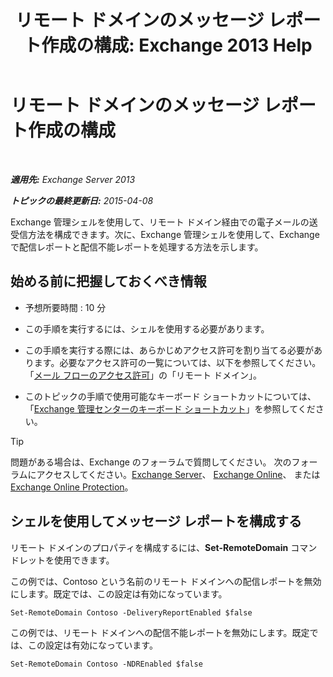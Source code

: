 ﻿---
title: 'リモート ドメインのメッセージ レポート作成の構成: Exchange 2013 Help'
TOCTitle: リモート ドメインのメッセージ レポート作成の構成
ms:assetid: 73dc686a-e7a3-44c7-b82f-f52ff9273199
ms:mtpsurl: https://technet.microsoft.com/ja-jp/library/JJ649325(v=EXCHG.150)
ms:contentKeyID: 49896314
ms.date: 04/24/2018
mtps_version: v=EXCHG.150
ms.translationtype: HT
---

# リモート ドメインのメッセージ レポート作成の構成

 

_**適用先:** Exchange Server 2013_

_**トピックの最終更新日:** 2015-04-08_

Exchange 管理シェルを使用して、リモート ドメイン経由での電子メールの送受信方法を構成できます。次に、Exchange 管理シェルを使用して、Exchange で配信レポートと配信不能レポートを処理する方法を示します。

## 始める前に把握しておくべき情報

  - 予想所要時間 : 10 分

  - この手順を実行するには、シェルを使用する必要があります。

  - この手順を実行する際には、あらかじめアクセス許可を割り当てる必要があります。必要なアクセス許可の一覧については、以下を参照してください。「[メール フローのアクセス許可](mail-flow-permissions-exchange-2013-help.md)」の「リモート ドメイン」。

  - このトピックの手順で使用可能なキーボード ショートカットについては、「[Exchange 管理センターのキーボード ショートカット](keyboard-shortcuts-in-the-exchange-admin-center-exchange-online-protection-help.md)」を参照してください。


> [!TIP]
> 問題がある場合は、Exchange のフォーラムで質問してください。 次のフォーラムにアクセスしてください。<A href="https://go.microsoft.com/fwlink/p/?linkid=60612">Exchange Server</A>、 <A href="https://go.microsoft.com/fwlink/p/?linkid=267542">Exchange Online</A>、 または <A href="https://go.microsoft.com/fwlink/p/?linkid=285351">Exchange Online Protection</A>。



## シェルを使用してメッセージ レポートを構成する

リモート ドメインのプロパティを構成するには、**Set-RemoteDomain** コマンドレットを使用できます。

この例では、Contoso という名前のリモート ドメインへの配信レポートを無効にします。既定では、この設定は有効になっています。

    Set-RemoteDomain Contoso -DeliveryReportEnabled $false

この例では、リモート ドメインへの配信不能レポートを無効にします。既定では、この設定は有効になっています。

    Set-RemoteDomain Contoso -NDREnabled $false

